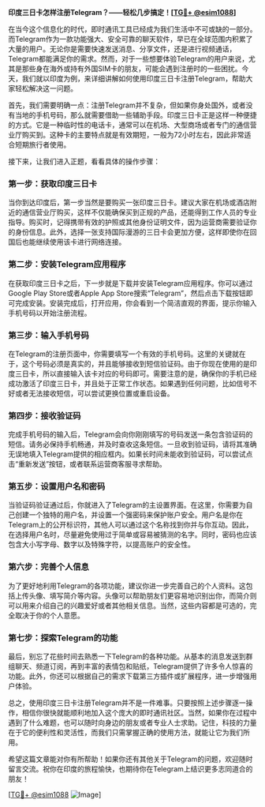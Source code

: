 **印度三日卡怎样注册Telegram？——轻松几步搞定！[[TG💪+ @esim1088](https://t.me/s/esim1088)]**

在当今这个信息化的时代，即时通讯工具已经成为我们生活中不可或缺的一部分。而Telegram作为一款功能强大、安全可靠的聊天软件，早已在全球范围内积累了大量的用户。无论你是需要快速发送消息、分享文件，还是进行视频通话，Telegram都能满足你的需求。然而，对于一些想要体验Telegram的用户来说，尤其是那些身在海外或持有外国SIM卡的朋友，可能会遇到注册时的一些困扰。今天，我们就以印度为例，来详细讲解如何使用印度三日卡注册Telegram，帮助大家轻松解决这一问题。

首先，我们需要明确一点：注册Telegram并不复杂，但如果你身处国外，或者没有当地的手机号码，那么就需要借助一些辅助手段。印度三日卡正是这样一种便捷的方式。它是一种临时性的电话卡，通常可以在机场、大型商场或者专门的通信营业厅购买到。这种卡的主要特点就是有效期短，一般为72小时左右，因此非常适合短期旅行者使用。

接下来，让我们进入正题，看看具体的操作步骤：

### 第一步：获取印度三日卡

当你到达印度后，第一步当然是要购买一张印度三日卡。建议大家在机场或酒店附近的通信营业厅购买，这样不仅能确保买到正规的产品，还能得到工作人员的专业指导。购买时，记得携带有效的护照或其他身份证明文件，因为运营商需要验证你的身份信息。此外，选择一张支持国际漫游的三日卡会更加方便，这样即使你在回国后也能继续使用该卡进行网络连接。

### 第二步：安装Telegram应用程序

在获取印度三日卡之后，下一步就是下载并安装Telegram应用程序。你可以通过Google Play Store或者Apple App Store搜索“Telegram”，然后点击下载按钮即可完成安装。安装完成后，打开应用，你会看到一个简洁直观的界面，提示你输入手机号码以开始注册流程。

### 第三步：输入手机号码

在Telegram的注册页面中，你需要填写一个有效的手机号码。这里的关键就在于，这个号码必须是真实的，并且能够接收到短信验证码。由于你现在使用的是印度三日卡，所以直接输入该卡对应的号码即可。需要注意的是，确保你的手机已经成功激活了印度三日卡，并且处于正常工作状态。如果遇到任何问题，比如信号不好或者无法接收短信，可以尝试更换位置或重启设备。

### 第四步：接收验证码

完成手机号码的输入后，Telegram会向你刚刚填写的号码发送一条包含验证码的短信。请务必保持手机畅通，并及时查收这条短信。一旦收到验证码，请将其准确无误地填入Telegram提供的相应框内。如果长时间未能收到验证码，可以尝试点击“重新发送”按钮，或者联系运营商客服寻求帮助。

### 第五步：设置用户名和密码

当验证码验证通过后，你就进入了Telegram的主设置界面。在这里，你需要为自己创建一个独特的用户名，并设置一个强密码来保护账户安全。用户名是你在Telegram上的公开标识符，其他人可以通过这个名称找到你并与你互动。因此，在选择用户名时，尽量避免使用过于简单或容易被猜测的名字。同时，密码也应该包含大小写字母、数字以及特殊字符，以提高账户的安全性。

### 第六步：完善个人信息

为了更好地利用Telegram的各项功能，建议你进一步完善自己的个人资料。这包括上传头像、填写简介等内容。头像可以帮助朋友们更容易地识别出你，而简介则可以用来介绍自己的兴趣爱好或者其他相关信息。当然，这些内容都是可选的，完全取决于你的个人意愿。

### 第七步：探索Telegram的功能

最后，别忘了花些时间去熟悉一下Telegram的各种功能。从基本的消息发送到群组聊天、频道订阅，再到丰富的表情包和贴纸，Telegram提供了许多令人惊喜的功能。此外，你还可以根据自己的需求下载第三方插件或扩展程序，进一步增强用户体验。

总之，使用印度三日卡注册Telegram并不是一件难事。只要按照上述步骤逐一操作，相信你很快就能顺利地加入这个庞大的即时通讯社区。当然，如果你在过程中遇到了什么难题，也可以随时向身边的朋友或者专业人士求助。记住，科技的力量在于它的便利性和灵活性，而我们只需掌握正确的使用方法，就能让它为我们所用。

希望这篇文章能对你有所帮助！如果你还有其他关于Telegram的问题，欢迎随时留言交流。祝你在印度的旅程愉快，也期待你在Telegram上结识更多志同道合的朋友！

[[TG💪+ @esim1088](https://t.me/s/esim1088) ![Image](https://i.postimg.cc/4NQfJmqS/Snipaste-2025-05-13-00-14-12.png)]